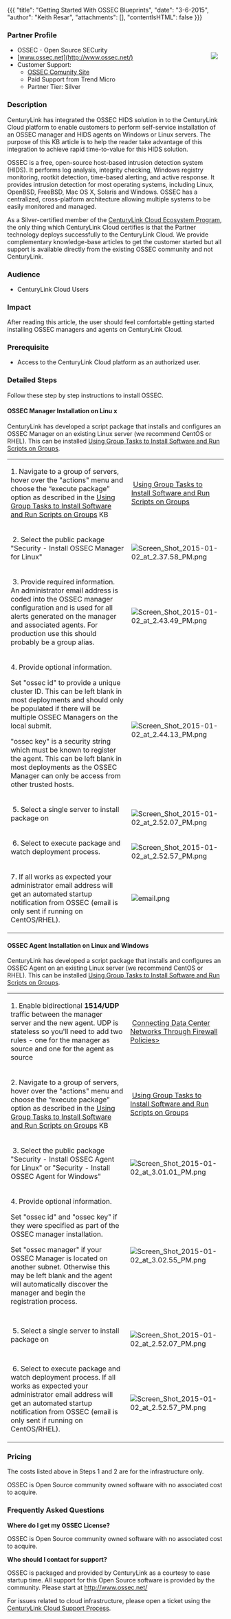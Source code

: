 {{{
  "title": "Getting Started With OSSEC Blueprints",
  "date": "3-6-2015",
  "author": "Keith Resar",
  "attachments": [],
  "contentIsHTML": false
}}}

### Partner Profile

<a href="http://www.ossec.net/"><img src="http://www.ossec.net/wp-content/uploads/2012/06/ossec-hids.png" style="border:0;float:right;margin:1em;"/></a>

 * OSSEC - Open Source SECurity
 * [www.ossec.net](http://www.ossec.net/)
 * Customer Support:
   * [OSSEC Comunity Site](http://www.ossec.net/?page_id=21)
   * Paid Support from Trend Micro
   * Partner Tier: Silver

### Description
CenturyLink has integrated the OSSEC HIDS solution in to the CenturyLink Cloud platform to enable customers to perform self-service installation of an OSSEC manager and HIDS agents on Windows or Linux servers. The purpose of this KB article is to help the reader take advantage of this integration to achieve rapid time-to-value for this HIDS solution.

OSSEC is a free, open-source host-based intrusion detection system (HIDS). It performs log analysis, integrity checking, Windows registry monitoring, rootkit detection, time-based alerting, and active response. It provides intrusion detection for most operating systems, including Linux, OpenBSD, FreeBSD, Mac OS X, Solaris and Windows. OSSEC has a centralized, cross-platform architecture allowing multiple systems to be easily monitored and managed.

As a Silver-certified member of the [CenturyLink Cloud Ecosystem Program](../centurylink-cloud-ecosystem-program-guide/), the only thing which CenturyLink Cloud certifies is that the Partner technology deploys successfully to the CenturyLink Cloud. We provide complementary knowledge-base articles to get the customer started but all support is available directly from the existing OSSEC community and not CenturyLink.

### Audience
 * CenturyLink Cloud Users

### Impact

After reading this article, the user should feel comfortable getting started installing OSSEC managers and agents on CenturyLink Cloud.

### Prerequisite

  * Access to the CenturyLink Cloud platform as an authorized user.

### Detailed Steps

Follow these step by step instructions to install OSSEC.

#### OSSEC Manager Installation on Linu x

CenturyLink has developed a script package that installs and configures an OSSEC Manager on an existing Linux server (we recommend CentOS or RHEL). This can be installed [Using Group Tasks to Install Software and Run Scripts on Groups](../../servers/using-group-tasks-to-install-software-and-run-scripts-on-groups/).

<table>
  <tbody>
    <tr>
      <td>
        <p>1.&nbsp;Navigate to a group of servers, hover over the "actions" menu and choose the “execute package” option as described in the&nbsp;<a href="https://t3n.zendesk.com/entries/21807618-Using-Group-Tasks-to-Install-Software-and-Run-Scripts-on-Groups">Using Group Tasks to Install Software and Run Scripts on Groups</a>&nbsp;KB</p>
      </td>
      <td>&nbsp;<a href="https://t3n.zendesk.com/entries/21807618-Using-Group-Tasks-to-Install-Software-and-Run-Scripts-on-Groups">Using Group Tasks to Install Software and Run Scripts on Groups</a>
      </td>
    </tr>
    <tr>
      <td>
        <p>&nbsp;2.&nbsp;Select the public package "Security - Install OSSEC Manager for Linux"</p>
      </td>
      <td>&nbsp;<img src="https://t3n.zendesk.com/attachments/token/84QNbdKX4R2aVV8JP6zyKaKZj/?name=Screen+Shot+2015-01-02+at+2.37.58+PM.png" alt="Screen_Shot_2015-01-02_at_2.37.58_PM.png" />
      </td>
    </tr>
    <tr>
      <td>
        <p>&nbsp;3. Provide required information. An administrator email address is coded into the OSSEC manager configuration and is used for all alerts generated on the manager and associated agents. For production use this should probably
          be a group alias.</p>
      </td>
      <td>&nbsp;<img src="https://t3n.zendesk.com/attachments/token/DLUf9Oab2yQ7B8fIaTkQEnrl0/?name=Screen+Shot+2015-01-02+at+2.43.49+PM.png" alt="Screen_Shot_2015-01-02_at_2.43.49_PM.png" />
      </td>
    </tr>
    <tr>
      <td>
        <p>4. Provide optional information. </p>
        <p>Set "ossec id" to provide a unique cluster ID. This can be left blank in most deployments and should only be populated if there will be multiple OSSEC Managers on the local submit.</p>
        <p>"ossec key" is a security string which must be known to register the agent. This can be left blank in most deployments as the OSSEC Manager can only be access from other trusted hosts.</p>
      </td>
      <td>&nbsp;<img src="https://t3n.zendesk.com/attachments/token/0DQHi9ihXHTZhSvVzPOe2lWOa/?name=Screen+Shot+2015-01-02+at+2.44.13+PM.png" alt="Screen_Shot_2015-01-02_at_2.44.13_PM.png" />
      </td>
    </tr>
    <tr>
      <td>
        <p>&nbsp;5. Select a single server to install package on</p>
      </td>
      <td>&nbsp;<img src="https://t3n.zendesk.com/attachments/token/U3UqLKww4AMDPVruZ48R5AUry/?name=Screen+Shot+2015-01-02+at+2.52.07+PM.png" alt="Screen_Shot_2015-01-02_at_2.52.07_PM.png" />
      </td>
    </tr>
    <tr>
      <td>
        <p>&nbsp;6. Select to execute package and watch deployment process. </p>
      </td>
      <td>&nbsp;<img src="https://t3n.zendesk.com/attachments/token/qQV4Qk213s8YFgGi8Kor42mjH/?name=Screen+Shot+2015-01-02+at+2.52.57+PM.png" alt="Screen_Shot_2015-01-02_at_2.52.57_PM.png" />
      </td>
    </tr>
    <tr>
      <td>
        <p>7.&nbsp;If all works as expected your administrator email address will get an automated startup notification from OSSEC (email is only sent if running on CentOS/RHEL).</p>
      </td>
      <td><img src="https://t3n.zendesk.com/attachments/token/szjdjoSBFb6X8nq6Ftb0krUZa/?name=email.png" alt="email.png" />
      </td>
    </tr>
  </tbody>
</table>

#### OSSEC Agent Installation on Linux and Windows

CenturyLink has developed a script package that installs and configures an OSSEC Agent on an existing Linux server (we recommend CentOS or RHEL). This can be installed [Using Group Tasks to Install Software and Run Scripts on Groups](../../servers/using-group-tasks-to-install-software-and-run-scripts-on-groups/).

<table>
  <tbody>
    <tr>
      <td>
        <p>1. Enable bidirectional <strong>1514/UDP</strong> traffic between the manager server and the new agent. UDP is stateless so you'll need to add two rules - one for the manager as source and one for the agent as source</p>
      </td>
      <td>
        <p>&nbsp;<a href="https://t3n.zendesk.com/entries/22196842-Connecting-Data-Center-Networks-Through-Firewall-Policies">Connecting Data Center Networks Through Firewall Policies></a>
        </p>
      </td>
    </tr>
    <tr>
      <td>
        <p>2.&nbsp;Navigate to a group of servers, hover over the "actions" menu and choose the “execute package” option as described in the&nbsp;<a href="https://t3n.zendesk.com/entries/21807618-Using-Group-Tasks-to-Install-Software-and-Run-Scripts-on-Groups">Using Group Tasks to Install Software and Run Scripts on Groups</a>&nbsp;KB</p>
      </td>
      <td>
        <p>&nbsp;<a href="https://t3n.zendesk.com/entries/21807618-Using-Group-Tasks-to-Install-Software-and-Run-Scripts-on-Groups">Using Group Tasks to Install Software and Run Scripts on Groups</a>
        </p>
      </td>
    </tr>
    <tr>
      <td>
        <p>&nbsp;3.&nbsp;Select the public package "Security - Install OSSEC Agent for Linux" or&nbsp;"Security - Install OSSEC Agent for Windows"</p>
      </td>
      <td>
        <p>&nbsp;<img src="https://t3n.zendesk.com/attachments/token/m2mzaqxxZq85mfTFM4luqfai1/?name=Screen+Shot+2015-01-02+at+3.01.01+PM.png" alt="Screen_Shot_2015-01-02_at_3.01.01_PM.png" />
        </p>
      </td>
    </tr>
    <tr>
      <td>
        <p>4. Provide optional information. </p>
        <p>Set "ossec id" and "ossec key" if they were specified as part of the OSSEC manager installation.</p>
        <p>Set "ossec manager" if your OSSEC Manager is located on another subnet. Otherwise this may be left blank and the agent will automatically discover the manager and begin the registration process.</p>
      </td>
      <td>
        <p>&nbsp;<img src="https://t3n.zendesk.com/attachments/token/bAXhN2Kq9XaRMCNgwm2Wf84iz/?name=Screen+Shot+2015-01-02+at+3.02.55+PM.png" alt="Screen_Shot_2015-01-02_at_3.02.55_PM.png" />
        </p>
      </td>
    </tr>
    <tr>
      <td>
        <p>&nbsp;5. Select a single server to install package on</p>
      </td>
      <td>
        <p>&nbsp;<img src="https://t3n.zendesk.com/attachments/token/U3UqLKww4AMDPVruZ48R5AUry/?name=Screen+Shot+2015-01-02+at+2.52.07+PM.png" alt="Screen_Shot_2015-01-02_at_2.52.07_PM.png" />
        </p>
      </td>
    </tr>
    <tr>
      <td>
        <p>&nbsp;6. Select to execute package and watch deployment process. If all works as expected your administrator email address will get an automated startup notification from OSSEC (email is only sent if running on CentOS/RHEL).</p>
      </td>
      <td>&nbsp;<img src="https://t3n.zendesk.com/attachments/token/qQV4Qk213s8YFgGi8Kor42mjH/?name=Screen+Shot+2015-01-02+at+2.52.57+PM.png" alt="Screen_Shot_2015-01-02_at_2.52.57_PM.png" />
      </td>
    </tr>
  </tbody>
</table>

### Pricing

The costs listed above in Steps 1 and 2 are for the infrastructure only.

OSSEC is Open Source community owned software with no associated cost to acquire.

### Frequently Asked Questions

**Where do I get my OSSEC&nbsp;License?**

OSSEC is Open Source community owned software with no associated cost to acquire.

**Who should I contact for support?**

OSSEC is packaged and provided by CenturyLink as a courtesy to ease startup time. All support for this Open Source software is provided by the community. Please start at http://www.ossec.net/

For issues related to cloud infrastructure, please open a ticket using the [CenturyLink Cloud Support Process](../Support/how-do-i-report-a-support-issue.md).
